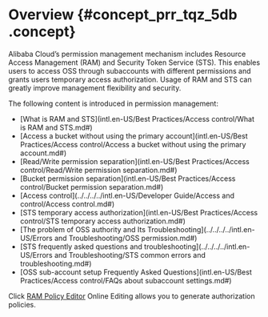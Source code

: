 # Overview {#concept_prr_tqz_5db .concept}

Alibaba Cloud’s permission management mechanism includes Resource Access Management \(RAM\) and Security Token Service \(STS\). This enables users to access OSS through subaccounts with different permissions and grants users temporary access authorization. Usage of RAM and STS can greatly improve management flexibility and security.

The following content is introduced in permission management:

-   [What is RAM and STS](intl.en-US/Best Practices/Access control/What is RAM and STS.md#)
-   [Access a bucket without using the primary account](intl.en-US/Best Practices/Access control/Access a bucket without using the primary account.md#)
-   [Read/Write permission separation](intl.en-US/Best Practices/Access control/Read/Write permission separation.md#)
-   [Bucket permission separation](intl.en-US/Best Practices/Access control/Bucket permission separation.md#)
-   [Access control](../../../../intl.en-US/Developer Guide/Access and control/Access control.md#)
-   [STS temporary access authorization](intl.en-US/Best Practices/Access control/STS temporary access authorization.md#)
-   [The problem of OSS authority and Its Troubleshooting](../../../../intl.en-US/Errors and Troubleshooting/OSS permission.md#)
-   [STS frequently asked questions and troubleshooting](../../../../intl.en-US/Errors and Troubleshooting/STS common errors and troubleshooting.md#)
-   [OSS sub-account setup Frequently Asked Questions](intl.en-US/Best Practices/Access control/FAQs about subaccount settings.md#)

Click [RAM Policy Editor](http://gosspublic.alicdn.com/ram-policy-editor/index.html) Online Editing allows you to generate authorization policies.

